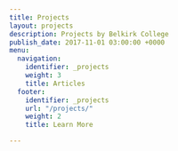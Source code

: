 ```yaml
---
title: Projects
layout: projects
description: Projects by Belkirk College
publish_date: 2017-11-01 03:00:00 +0000
menu:
  navigation:
    identifier: _projects
    weight: 3
    title: Articles
  footer:
    identifier: _projects
    url: "/projects/"
    weight: 2
    title: Learn More

---
```

